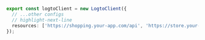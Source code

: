 ```ts title="libraries/logto.ts"
export const logtoClient = new LogtoClient({
  // ...other configs
  // highlight-next-line
  resources: ['https://shopping.your-app.com/api', 'https://store.your-app.com/api'], // API リソースを追加
});
```
